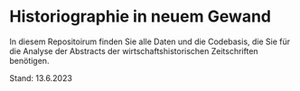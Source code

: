 # Historiographie in neuem Gewand

In diesem Repositoirum finden Sie alle Daten und die Codebasis, die Sie für die Analyse der Abstracts der wirtschaftshistorischen Zeitschriften benötigen. 

Stand: 13.6.2023